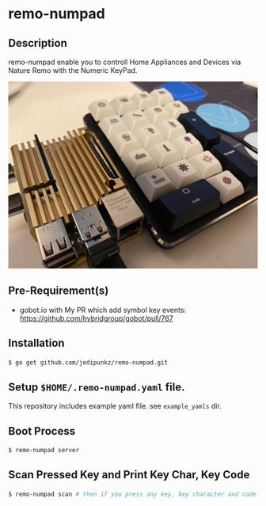 # remo-numpad

## Description

remo-numpad enable you to controll Home Appliances and Devices via Nature Remo with the Numeric KeyPad.

<img src="https://github.com/jedipunkz/remo-numeric-keypad/blob/master/pix/numeric_key_with_raspberyy_pi.jpg" width=512>

## Pre-Requirement(s)

- gobot.io with My PR which add symbol key events: https://github.com/hybridgroup/gobot/pull/767

## Installation

```bash
$ go get github.com/jedipunkz/remo-numpad.git
```

## Setup `$HOME/.remo-numpad.yaml` file.

This repository includes example yaml file. see `example_yamls` dir.

## Boot Process

```bash
$ remo-numpad server
```

## Scan Pressed Key and Print Key Char, Key Code

```bash
$ remo-numpad scan # then if you press any key, key character and code will be printed.
```
